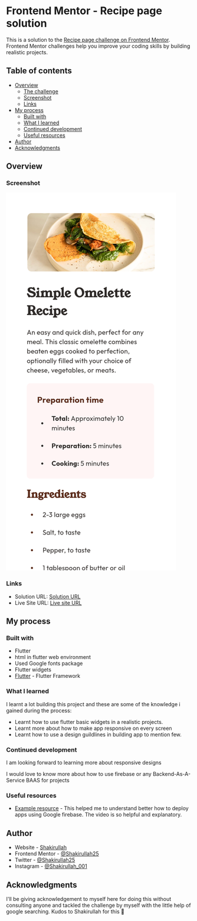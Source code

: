 # Frontend Mentor - Recipe page solution

This is a solution to the [Recipe page challenge on Frontend Mentor](https://www.frontendmentor.io/challenges/recipe-page-KiTsR8QQKm). Frontend Mentor challenges help you improve your coding skills by building realistic projects. 

## Table of contents

- [Overview](#overview)
  - [The challenge](#the-challenge)
  - [Screenshot](#screenshot)
  - [Links](#links)
- [My process](#my-process)
  - [Built with](#built-with)
  - [What I learned](#what-i-learned)
  - [Continued development](#continued-development)
  - [Useful resources](#useful-resources)
- [Author](#author)
- [Acknowledgments](#acknowledgments)

## Overview

### Screenshot

![](./lib/asset/image/localhost_65418_%28Pixel%207%29.png)

### Links

- Solution URL: [Solution URL](https://github.com/Shakirullah25/recipe-page.git)
- Live Site URL: [Live site URL](https://recipe-page-b4227.web.app)

## My process

### Built with

- Flutter
- html in flutter web environment
- Used Google fonts package
- Flutter widgets
- [Flutter](https://flutter.dev/) - Flutter Framework

### What I learned

I learnt a lot building this project and these are some of the knowledge i gained during the process:

- Learnt how to use flutter basic widgets in a realistic projects.
- Learnt more about how to make app responsive on every screen 
- Learnt how to use a design guildlines in building app to mention few.

### Continued development

I am looking forward to learning more about responsive designs 

I would love to know more about how to use firebase or any Backend-As-A-Service BAAS for projects

### Useful resources

- [Example resource](https://youtu.be/SAwxUq0kiZY?si=TjXGPHAmHT9h9KIR) - This helped me to understand better how to deploy apps using Google firebase. The video is so helpful and explanatory.

## Author

- Website - [Shakirullah](https://recipe-page-b4227.web.app)
- Frontend Mentor - [@Shakirullah25](https://www.frontendmentor.io/profile/@Shakirullah25)
- Twitter - [@Shakirullah25](https://x.com/Shakirullah25?t=pt3PNo8P7PSy3RaDbzCRHQ&s=09)
- Instagram - [@Shakirullah_001](https://www.instagram.com/shakirullah_001/profilecard/?igsh=MXBpcW9qeGFvcjVvaQ==)

## Acknowledgments

I'll be giving acknowledgement to myself here for doing this without consulting anyone and tackled the challenge by myself with the little help of google searching. Kudos to Shakirullah for this 🎉




